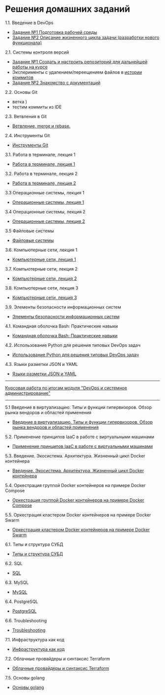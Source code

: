 # Решения домашних заданий

1.1. Введение в DevOps

- [Задание №1 Подготовка рабочей среды](01-intro-01/README.md)
- [Задание №2 Описание жизненного цикла задачи (разработки нового функционала)](01-intro-01/task2.md)

2.1. Системы контроля версий

- [Задание №1 Создать и настроить репозиторий для дальнейшей работы на курсе](02-git-01-vcs/README.md)
- Эксперименты с удалением/переещением файлов в [истории коммитов](https://github.com/Frolls/devops-netology/commits/main)
- [Задание №2 Знакомство с документаций](02-git-01-vcs/task2.md)

2.2. Основы Git

- ветка )
- тестим коммиты из IDE

2.3. Ветвления в Git

- [Ветвление, merge и rebase.](02-git-03-branching/README.md)

2.4. Инструменты Git

- [Инструменты Git](02-git-04-tools/README.md)

3.1. Работа в терминале, лекция 1

- [Работа в терминале, лекция 1](03-sysadmin-01-terminal/README.md)

3.2. Работа в терминале, лекция 2

- [Работа в терминале, лекция 2](03-sysadmin-02-terminal/README.md)

3.3 Операционные системы, лекция 1

- [Операционные системы, лекция 1](03-sysadmin-03-os/README.md)

3.4 Операционные системы, лекция 2

- [Операционные системы, лекция 2](03-sysadmin-04-os/README.md)

3.5 Файловые системы

- [Файловые системы](03-sysadmin-05-fs/README.md)

3.6. Компьютерные сети, лекция 1

- [Компьютерные сети, лекция 1](03-sysadmin-06-net/README.md)

3.7. Компьютерные сети, лекция 2

- [Компьютерные сети, лекция 2](03-sysadmin-07-net/README.md)

3.8. Компьютерные сети, лекция 3

- [Компьютерные сети, лекция 3](03-sysadmin-08-net/README.md)

3.9. Элементы безопасности информационных систем

- [Элементы безопасности информационных систем](03-sysadmin-09-security/README.md)

4.1. Командная оболочка Bash: Практические навыки

- [Командная оболочка Bash: Практические навыки](04-script-01-bash/README.md)

4.2. Использование Python для решения типовых DevOps задач

- [Использование Python для решения типовых DevOps задач](04-script-02-py/README.md)

4.3. Языки разметки JSON и YAML

- [Языки разметки JSON и YAML](04-script-03-yaml/README.md)

---

[Курсовая работа по итогам модуля "DevOps и системное администрирование"](course_work/README.md)

---

5.1 Введение в виртуализацию. Типы и функции гипервизоров. Обзор рынка вендоров и областей применения

- [Введение в виртуализацию. Типы и функции гипервизоров. Обзор рынка вендоров и областей применения](05-virt-01-basics/README.md)

5.2. Применение принципов IaaC в работе с виртуальными машинами

- [Применение принципов IaaC в работе с виртуальными машинами](05-virt-02-iaac/README.md)

5.3. Введение. Экосистема. Архитектура. Жизненный цикл Docker контейнера

- [Введение. Экосистема. Архитектура. Жизненный цикл Docker контейнера](05-virt-03-docker/README.md)

5.4. Оркестрация группой Docker контейнеров на примере Docker Compose

- [Оркестрация группой Docker контейнеров на примере Docker Compose](05-virt-04-docker-compose/README.md)

5.5. Оркестрация кластером Docker контейнеров на примере Docker Swarm

- [Оркестрация кластером Docker контейнеров на примере Docker Swarm](05-virt-05-docker-swarm/README.md)

6.1. Типы и структура СУБД

- [Типы и структура СУБД](06-db-01-basics/README.md)

6.2. SQL

- [SQL](06-db-02-sql/README.md)

6.3. MySQL

- [MySQL](06-db-03-mysql/README.md)

6.4. PostgreSQL

- [PostgreSQL](06-db-04-postgresql/README.md)

6.6. Troubleshooting

- [Troubleshooting](06-db-06-troobleshooting/README.md)

7.1. Инфраструктура как код

- [Инфраструктура как код](07-terraform-01-intro/README.md)

7.2. Облачные провайдеры и синтаксис Terraform

- [Облачные провайдеры и синтаксис Terraform](07-terraform-02-syntax/README.md)

7.5. Основы golang

- [Основы golang](07-terraform-05-golang/README.md)
